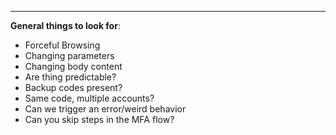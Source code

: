 ___
**General things to look for**:

- Forceful Browsing
- Changing parameters
- Changing body content
- Are thing predictable?
- Backup codes present?
- Same code, multiple accounts?
- Can we trigger an error/weird behavior
- Can you skip steps in the MFA flow?


